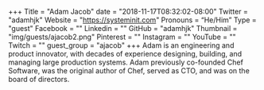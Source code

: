 +++
Title = "Adam Jacob"
date = "2018-11-17T08:32:02-08:00"
Twitter = "adamhjk"
Website = "https://systeminit.com"
Pronouns = “He/Him”
Type = "guest"
Facebook = ""
Linkedin = ""
GitHub = "adamhjk"
Thumbnail = "img/guests/ajacob2.png"
Pinterest = ""
Instagram = ""
YouTube = ""
Twitch = ""
guest_group = "ajacob"
+++
Adam is an engineering and product innovator, with decades of experience designing, building, and managing large production systems. Adam previously co-founded Chef Software, was the original author of Chef, served as CTO, and was on the board of directors.
